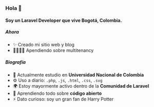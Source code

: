 ### Hola 👋

#### Soy un Laravel Developer que vive Bogotá, Colombia.

##### Ahora

- ✨ Creado mi sitio web y blog 
- 👨‍👩‍👦‍👦 Apendiendo sobre multitenancy

##### Biografía

- 🏢 Actualmente estudio en **Universidad Nacional de Colombia**
- ⚙️ Uso a diario: `.php`, `.js`, `.html`, `.css`, `.svg`
- 🌍 Estoy mayormente activo dentro de la **Comunidad de Laravel**
- 🌱 Aprendiendo todo sobre **código abierto**
- ⚡️ Dato curioso: soy un gran fan de Harry Potter
